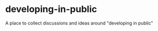 developing-in-public
====================

A place to collect discussions and ideas around "developing in public"
